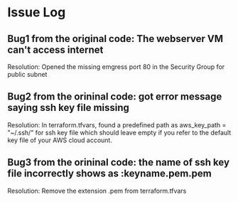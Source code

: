 # Issue Log
	
  ## Bug1 from the original code: The webserver VM can't access internet
  Resolution: Opened the missing emgress port 80 in the Security Group for public subnet
  
  ## Bug2 from the orininal code: got error message saying ssh key file missing
  Resolution: In terraform.tfvars, found a predefined path as aws_key_path = "~/.ssh/" for ssh key file which should leave empty if you refer to the default key file of your AWS cloud account.
  
  ## Bug3 from the orininal code: the name of ssh key file incorrectly shows as :keyname.pem.pem
  Resolution: Remove the extension .pem from terraform.tfvars
  
  
